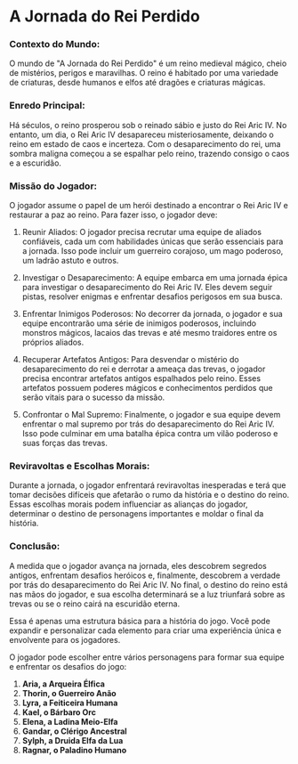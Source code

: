 # A Jornada do Rei Perdido

### Contexto do Mundo:
O mundo de "A Jornada do Rei Perdido" é um reino medieval mágico, cheio de mistérios, perigos e maravilhas. O reino é habitado por uma variedade de criaturas, desde humanos e elfos até dragões e criaturas mágicas.

### Enredo Principal:
Há séculos, o reino prosperou sob o reinado sábio e justo do Rei Aric IV. No entanto, um dia, o Rei Aric IV desapareceu misteriosamente, deixando o reino em estado de caos e incerteza. Com o desaparecimento do rei, uma sombra maligna começou a se espalhar pelo reino, trazendo consigo o caos e a escuridão.

### Missão do Jogador:
O jogador assume o papel de um herói destinado a encontrar o Rei Aric IV e restaurar a paz ao reino. Para fazer isso, o jogador deve:

1. Reunir Aliados: O jogador precisa recrutar uma equipe de aliados confiáveis, cada um com habilidades únicas que serão essenciais para a jornada. Isso pode incluir um guerreiro corajoso, um mago poderoso, um ladrão astuto e outros.

2. Investigar o Desaparecimento: A equipe embarca em uma jornada épica para investigar o desaparecimento do Rei Aric IV. Eles devem seguir pistas, resolver enigmas e enfrentar desafios perigosos em sua busca.

3. Enfrentar Inimigos Poderosos: No decorrer da jornada, o jogador e sua equipe encontrarão uma série de inimigos poderosos, incluindo monstros mágicos, lacaios das trevas e até mesmo traidores entre os próprios aliados.

4. Recuperar Artefatos Antigos: Para desvendar o mistério do desaparecimento do rei e derrotar a ameaça das trevas, o jogador precisa encontrar artefatos antigos espalhados pelo reino. Esses artefatos possuem poderes mágicos e conhecimentos perdidos que serão vitais para o sucesso da missão.

5. Confrontar o Mal Supremo: Finalmente, o jogador e sua equipe devem enfrentar o mal supremo por trás do desaparecimento do Rei Aric IV. Isso pode culminar em uma batalha épica contra um vilão poderoso e suas forças das trevas.

### Reviravoltas e Escolhas Morais:
Durante a jornada, o jogador enfrentará reviravoltas inesperadas e terá que tomar decisões difíceis que afetarão o rumo da história e o destino do reino. Essas escolhas morais podem influenciar as alianças do jogador, determinar o destino de personagens importantes e moldar o final da história.

### Conclusão:
A medida que o jogador avança na jornada, eles descobrem segredos antigos, enfrentam desafios heróicos e, finalmente, descobrem a verdade por trás do desaparecimento do Rei Aric IV. No final, o destino do reino está nas mãos do jogador, e sua escolha determinará se a luz triunfará sobre as trevas ou se o reino cairá na escuridão eterna.

Essa é apenas uma estrutura básica para a história do jogo. Você pode expandir e personalizar cada elemento para criar uma experiência única e envolvente para os jogadores.

O jogador pode escolher entre vários personagens para formar sua equipe e enfrentar os desafios do jogo:

1. **Aria, a Arqueira Élfica**
2. **Thorin, o Guerreiro Anão**
3. **Lyra, a Feiticeira Humana**
4. **Kael, o Bárbaro Orc**
5. **Elena, a Ladina Meio-Elfa**
6. **Gandar, o Clérigo Ancestral**
7. **Sylph, a Druida Elfa da Lua**
8. **Ragnar, o Paladino Humano**